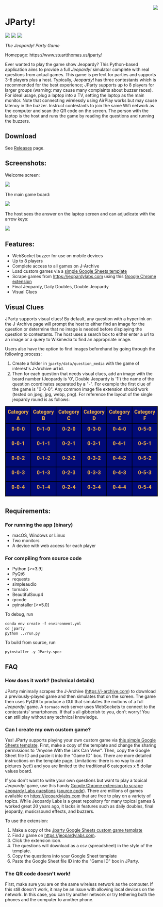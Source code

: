 <img src="resources/icon.png" align="right" height="100"/>

# JParty!
![](https://img.shields.io/github/v/release/stuartthomas25/JParty)
![](https://img.shields.io/github/downloads/stuartthomas25/JParty/total)
![](https://img.shields.io/github/stars/stuartthomas25/JParty?style=social)

_The Jeopardy! Party Game_

Homepage: https://www.stuartthomas.us/jparty/

Ever wanted to play the game show Jeopardy? This Python-based application aims to provide a full _Jeopardy!_ simulator complete with real questions from actual games. This game is perfect for parties and supports 3-8 players plus a host. Typically, _Jeopardy!_ has three contestants which is recommended for the best experience; JParty supports up to 8 players for larger groups (warning: may cause many complaints about buzzer races). For ideal usage, plug a laptop into a TV, setting the laptop as the main monitor. Note that connecting wirelessly using AirPlay works but may cause latency in the buzzer. Instruct contestants to join the same Wifi network as the computer and scan the QR code on the screen. The person with the laptop is the host and runs the game by reading the questions and running the buzzers.

## Download
See <a href="https://github.com/stuartthomas25/JParty/releases">Releases</a> page.

## Screenshots:

Welcome screen:

<img src="screenshots/welcome_screen.png" height="300"/>

The main game board:

<img src="screenshots/main_board.png" height="300"/>

The host sees the answer on the laptop screen and can adjudicate with the arrow keys:

<img src="screenshots/alex_view.png" height="300"/>

## Features:
- WebSocket buzzer for use on mobile devices 
- Up to 8 players
- Complete access to all games on J-Archive
- Load custom games via a <a href="https://docs.google.com/spreadsheets/d/1JqfJ_OgTstaXTyH5nV3_eN6YXqvZ1RviPmN7OwLhG0U/edit?usp=sharing">simple Google Sheets template</a>
- Scrape games from https://jeopardylabs.com using this <a href="https://chrome.google.com/webstore/detail/jeopardy-labs-to-csv/biijijhfghhckhlkjbonjedmgnkmenlk?hl=en&authuser=0">Google Chrome extension</a>
- Final Jeopardy, Daily Doubles, Double Jeopardy
- Visual Clues

## Visual Clues

JParty supports visual clues! By default, any question with a hyperlink on the J-Archive page will prompt the host to either find an image for the question or determine that no image is needed before displaying the question to contestants. The host uses a search box to either enter a url to an image or a query to Wikimedia to find an appropriate image. 

Users also have the option to find images beforehand by going through the following process:
1. Create a folder in `jparty/data/question_media` with the game of interest's J-Archive url id.
2. Then for each question that needs visual clues, add an image with the board number (Jeopardy is '0', Double Jeopardy is '1') the name of the question coordinates separated by a "-". For example the first clue of the game is "0-0-0". Any common image file extension should work (tested on jpeg, jpg, webp, png). For reference the layout of the single jeopardy round is as follows:
<img src="resources/question-media-labelling.png" height="300" />


## Requirements:
### For running the app (binary)
- macOS, Windows or Linux
- Two monitors
- A device with web access for each player

### For compiling from source code
- Python [>=3.9]
- PyQt6
- requests
- simpleaudio
- tornado
- BeautifulSoup4
- qrcode
- pyinstaller [>=5.0]

To debug, run 

```
conda env create -f environment.yml
cd jparty
python ../run.py
```

To build from source, run

```
pyinstaller -y JParty.spec
```

## FAQ

### How does it work? (technical details)
JParty minimally scrapes the J-Archive (https://j-archive.com) to download a previously-played game and then simulates that on the screen. The game then uses PyQt6 to produce a GUI that simulates the motions of a full _Jeopardy!_ game. A `tornado` web server uses WebSockets to connect to the contestants' smartphones. If that's all gibberish to you, don't worry! You can still play without any technical knowledge.

### Can I create my own custom game?
Yes! JParty supports playing your own custom game via <a target=_blank href="https://docs.google.com/spreadsheets/d/1JqfJ_OgTstaXTyH5nV3_eN6YXqvZ1RviPmN7OwLhG0U/edit?usp=sharing">this simple Google Sheets template</a>. First, make a copy of the template and change the sharing permissions to "Anyone With the Link Can View". Then, copy the Google Sheet file ID and paste it into the "Game ID" box. There are more detailed instructions on the template page. Limitations: there is no way to add pictures (yet!) and you are limited to the traditional 6 categories x 5 dollar values board. 

If you don't want to write your own questions but want to play a topical _Jeopardy!_ game, use this handy <a target=_blank href="https://chrome.google.com/webstore/detail/jeopardy-labs-to-csv/biijijhfghhckhlkjbonjedmgnkmenlk?hl=en&authuser=0">Google Chrome extension to scrape Jeopardy Labs questions</a> (<a href=https://github.com/benf2004/JeopardyLabsToCSV>source code</a>). There are millions of games available on https://jeopardylabs.com that are free to play on a variety of topics. While Jeopardy Labs is a great repository for many topical games & worked great 20 years ago, it lacks in features such as daily doubles, final jeopardy, music/sound effects, and buzzers. 

To use the extension:
1. Make a copy of the <a target=_blank href="https://docs.google.com/spreadsheets/d/1JqfJ_OgTstaXTyH5nV3_eN6YXqvZ1RviPmN7OwLhG0U/edit?usp=sharing">Jparty Google Sheets custom game template</a>
2. Find a game on https://jeopardylabs.com. 
3. Click the extension icon.
4. The questions will download as a csv (spreadsheet) in the style of the template. 
5. Copy the questions into your Google Sheet template
6. Paste the Google Sheet file ID into the "Game ID" box in JParty.

### The QR code doesn't work!
First, make sure you are on the same wireless network as the computer. If this still doesn't work, it may be an issue with allowing local devices on the network. In this case, you can try another network or try tethering both the phones and the computer to another phone.
